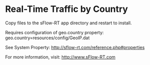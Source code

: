 # Real-Time Traffic by Country

Copy files to the sFlow-RT app directory and restart to install.

Requires configuration of geo.country property:
geo.country=resources/config/GeoIP.dat

See System Property:
http://sflow-rt.com/reference.php#properties

For more information, visit:
http://www.sFlow-RT.com
